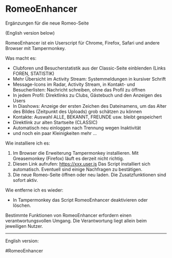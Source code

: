# RomeoEnhancer
Ergänzungen für die neue Romeo-Seite

(English version below)

RomeoEnhancer ist ein Userscript für Chrome, Firefox, Safari und andere Browser mit Tampermonkey.

Was macht es:
- Clubforen und Besucherstatistik aus der Classic-Seite einblenden (Links FOREN, STATISTIK)
- Mehr Übersicht im Activity Stream: Systemmeldungen in kursiver Schrift
- Message-Icons im Radar, Activity Stream, in Kontakt- und Besucherlisten: Nachricht schreiben, ohne das Profil zu öffnen
- In jedem Profil: Direktlinks zu Clubs, Gästebuch und den Anzeigen des Users
- In Diashows: Anzeige der ersten Zeichen des Dateinamens, um das Alter des Bildes (Zeitpunkt des Uploads) grob schätzen zu können
- Kontakte: Auswahl ALLE, BEKANNT, FREUNDE usw. bleibt gespeichert
- Direktlink zur alten Startseite (CLASSIC)
- Automatisch neu einloggen nach Trennung wegen Inaktivität
- und noch ein paar Kleinigkeiten mehr ...

Wie installiere ich es:
1. Im Browser die Erweiterung Tampermonkey installieren. Mit Greasemonkey (Firefox) läuft es derzeit nicht richtig.
2. Diesen Link aufrufen: https://xxx.user.js Das Script installiert sich automatisch. Eventuell sind einige Nachfragen zu bestätigen.
3. Die neue Romeo-Seite öffnen oder neu laden. Die Zusatzfunktionen sind sofort aktiv.

Wie entferne ich es wieder:
- In Tampermonkey das Script RomeoEnhancer deaktivieren oder löschen.

Bestimmte Funktionen von RomeoEnhancer erfordern einen verantwortungsvollen Umgang. Die Verantwortung liegt allein beim jeweiligen Nutzer.

-----------------------------
English version:

#RomeoEnhancer
